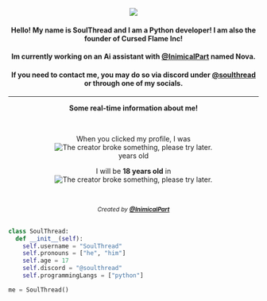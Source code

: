 <!--
|=====================|
|         TODO        |
|=====================|

-->


  <p align="center">
  <img src="https://i.imgur.com/CdSTo8z.png"
       </p>
<h4 align="center">
  Hello! My name is SoulThread and I am a Python developer! I am also the founder of Cursed Flame Inc! 
</h4>
<h4 align="center">
  Im currently working on an Ai assistant with <a href="https://github.com/InimicalPart"><b>@InimicalPart</b></a> named Nova.
</h4>
<h4 align="center">
  If you need to contact me, you may do so via discord under <a href="mailto:soulthread@example.com">@soulthread</a> or through one of my socials.
</h4>

---
<p align="center"><b>Some real-time information about me!</b></p>
<br/>
<p align="center">When you clicked my profile, I was<br>
<img title="My age in exact years" alt="The creator broke something, please try later." src="https://api.inimicalpart.com/v1/age/img.png?years&birthUnix=1164733200000"></img><br>
   years old</p>
<!--  <p align="center">My next birthday is in<br>
<img title="My next birthday" alt="The creator broke something, please try later." src="https://api.inimicalpart.com/v1/age/img.png?prettyLeft&birthUnix=1164733200000"></img></p><br>-->
  <p align="center">I will be <b>18 years old</b> in<br>
<img title="My next birthday" alt="The creator broke something, please try later." src="https://api.inimicalpart.com/v1/age/img.png?prettyLeft&untilAge=18&birthUnix=1164733200000"></img></p><br>

<!-- Credit to InimicalPart for this system -->
<p align="center"><sub><i>Created by <a href="https://github.com/InimicalPart"><b>@InimicalPart</b></a></i></sub></p>

##

```python
class SoulThread:
  def __init__(self):
    self.username = "SoulThread"
    self.pronouns = ["he", "him"]
    self.age = 17
    self.discord = "@soulthread"
    self.programmingLangs = ["python"]

me = SoulThread()
```


<!-------------------------------->
<!-- This isn't working, fix it -->
<!-------------------------------->

<!--### Stats
![Metrics](https://metrics.lecoq.io/soulthread2597?template=classic&isocalendar=1&languages=1&habits=1&followup=1&introduction=1&achievements=1&notable=1&code=1&base=header%2C%20activity%2C%20community%2C%20repositories%2C%20metadata&base.indepth=false&base.hireable=false&base.skip=false&isocalendar=false&isocalendar.duration=half-year&languages=false&languages.limit=8&languages.threshold=0%25&languages.other=false&languages.colors=github&languages.sections=most-used&languages.indepth=false&languages.analysis.timeout=15&languages.analysis.timeout.repositories=7.5&languages.categories=markup%2C%20programming&languages.recent.categories=markup%2C%20programming&languages.recent.load=300&languages.recent.days=14&habits=false&habits.from=200&habits.days=14&habits.facts=true&habits.charts=false&habits.charts.type=classic&habits.trim=false&habits.languages.limit=8&habits.languages.threshold=0%25&followup=false&followup.sections=repositories&followup.indepth=false&followup.archived=true&introduction=false&introduction.title=true&achievements=false&achievements.threshold=S&achievements.secrets=true&achievements.display=detailed&achievements.limit=0&notable=false&notable.from=organization&notable.repositories=false&notable.indepth=false&notable.types=commit&notable.self=false&code=false&code.lines=12&code.load=400&code.days=3&code.visibility=public)-->
